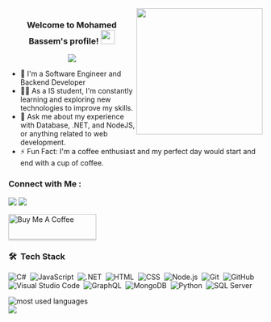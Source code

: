 
<img width="250" align="right" src="https://c.tenor.com/_DOBjnGspYAAAAAM/code-coding.gif">

<h3 align="center">
  Welcome to Mohamed Bassem's profile!
  <img src="https://media.giphy.com/media/hvRJCLFzcasrR4ia7z/giphy.gif" width="28">
</h3>

<!-- Typing SVG by DenverCoder1 - https://github.com/DenverCoder1/readme-typing-svg -->
<p align="center">
  <a href="https://github.com/DenverCoder1/readme-typing-svg"><img src="https://readme-typing-svg.herokuapp.com/?lines=Backend%20developer;Always%20learning%20new%20things&font=Fira%20Code&center=true&width=440&height=45&color=f75c7e&vCenter=true&size=22"></a>
</p> 

- 🏢 I'm a Software Engineer and Backend Developer
- 👨‍💻 As a IS student, I'm constantly learning and exploring new technologies to improve my skills.
- 💬 Ask me about my experience with Database, .NET, and NodeJS, or anything related to web development.
- ⚡ Fun Fact: I'm a coffee enthusiast and my perfect day would start and end with a cup of coffee.
  


### Connect with Me :

<a href="https://linkedin.com/in/mohamed-bassem-891b66221" target="_blank"><img src="https://img.shields.io/badge/-Mohamed%20Bassem-0077B5?style=for-the-badge&logo=Linkedin&logoColor=white"/></a>
<a href="https://t.me/Mobassem142" target="_blank"><img src="https://img.shields.io/badge/-Mohamed%20Bassem-0077B5?style=for-the-badge&logo=Telegram&logoColor=white"/></a>

<a href="https://www.buymeacoffee.com/yousefdergham" target="_blank"><img src="https://cdn.buymeacoffee.com/buttons/v2/lato-orange.png" alt="Buy Me A Coffee" style="height: 50px !important;width: 174px !important;box-shadow: 0px 3px 2px 0px rgba(190, 190, 190, 0.5) !important;-webkit-box-shadow: 0px 3px 2px 0px rgba(190, 190, 190, 0.5) !important;" ></a>

### 🛠 &nbsp;Tech Stack
![C#](https://img.shields.io/badge/-C%23-05122A?style=flat&logo=csharp&logoColor=239120)&nbsp;
![JavaScript](https://img.shields.io/badge/-JavaScript-05122A?style=flat&logo=javascript)&nbsp;
![.NET](https://img.shields.io/badge/-.NET-05122A?style=flat&logo=dotnet&logoColor=563D7C)&nbsp;
![HTML](https://img.shields.io/badge/-HTML-05122A?style=flat&logo=html5)&nbsp;
![CSS](https://img.shields.io/badge/-CSS-05122A?style=flat&logo=css3&logoColor=1572B6)&nbsp;
![Node.js](https://img.shields.io/badge/-Node.js-05122A?style=flat&logo=nodedotjs&logoColor=339933)&nbsp;
![Git](https://img.shields.io/badge/-Git-05122A?style=flat&logo=git)&nbsp;
![GitHub](https://img.shields.io/badge/-GitHub-05122A?style=flat&logo=github)&nbsp;
![Visual Studio Code](https://img.shields.io/badge/-Visual%20Studio%20Code-05122A?style=flat&logo=visualstudiocode&logoColor=007ACC)&nbsp;
![GraphQL](https://img.shields.io/badge/-GraphQL-05122A?style=flat&logo=graphql)&nbsp;
![MongoDB](https://img.shields.io/badge/-MongoDB-05122A?style=flat&logo=mongodb)&nbsp;
![Python](https://img.shields.io/badge/-Python-05122A?style=flat&logo=python)&nbsp;
![SQL Server](https://img.shields.io/badge/-SQL%20Server-05122A?style=flat&logo=microsoftsqlserver)&nbsp;






<img align="left" src="https://github-readme-stats.vercel.app/api/top-langs?username=yousefdergham&show_icons=true&locale=en&layout=compact&theme=radical" alt="most used languages" />
<br>
<a href="https://komarev.com/ghpvc/?username=yousefdergham&style=for-the-badge">
    <img src="https://komarev.com/ghpvc/?username=yousefdergham&style=for-the-badge">
</a>

